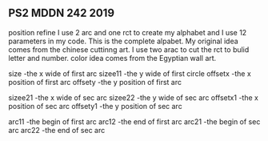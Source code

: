## PS2 MDDN 242 2019

position refine
I use 2 arc and one rct to create my alphabet and I use 12 parameters in my code. This is the complete alpabet.
My original idea comes from the chinese cuttinng art. I use two arac to cut the rct to bulid letter and number. color idea comes from the Egyptian wall art. 

size     -the x wide of first arc
sizee11  -the y wide of first circle
offsetx  -the x position of first arc
offsety  -the y position of first arc

sizee21  -the x wide of sec arc
sizee22  -the y wide of sec arc
offsetx1 -the x position of sec arc
offsety1 -the y position of sec arc

arc11    -the begin of first arc
arc12    -the end of first arc
arc21    -the begin of sec arc
arc22    -the end of sec arc